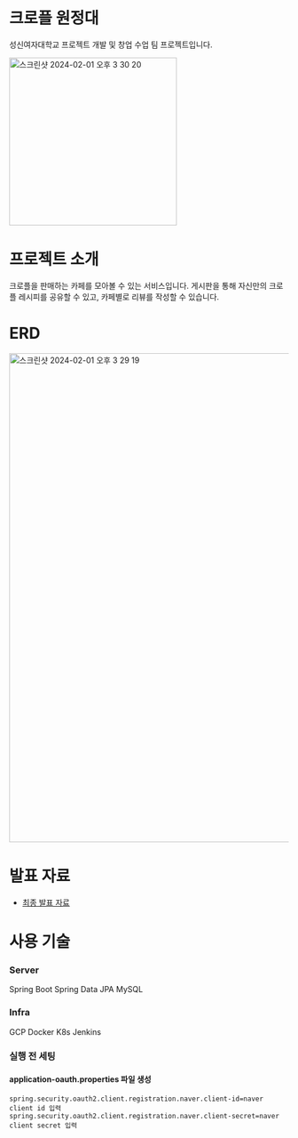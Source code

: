 # 크로플 원정대
성신여자대학교 프로젝트 개발 및 창업 수업 팀 프로젝트입니다.

<img width="302" alt="스크린샷 2024-02-01 오후 3 30 20" src="https://github.com/ProjectDevelopment3/Croffle-server/assets/46748334/0c965b4a-a362-4358-9f42-41db54e42713">

# 프로젝트 소개

크로플을 판매하는 카페를 모아볼 수 있는 서비스입니다.
게시판을 통해 자신만의 크로플 레시피를 공유할 수 있고, 카페별로 리뷰를 작성할 수 있습니다.

# ERD

<img width="880" alt="스크린샷 2024-02-01 오후 3 29 19" src="https://github.com/ProjectDevelopment3/Croffle-server/assets/46748334/2f7528e5-8b23-4785-ac54-2912509df294">

# 발표 자료

- [최종 발표 자료](https://www.miricanvas.com/ko/v/117ektv)

# 사용 기술

### Server
Spring Boot
Spring Data JPA
MySQL

### Infra
GCP
Docker
K8s
Jenkins

### 실행 전 세팅
#### application-oauth.properties 파일 생성
```
spring.security.oauth2.client.registration.naver.client-id=naver client id 입력
spring.security.oauth2.client.registration.naver.client-secret=naver client secret 입력
```
